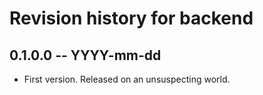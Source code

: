 # Revision history for backend

## 0.1.0.0 -- YYYY-mm-dd

* First version. Released on an unsuspecting world.
